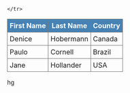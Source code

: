 <style>
  table.tb { width: 450px; border-collapse: collapse; }
  .tb th, .tb td { border: solid 1px #777; padding: 5px; }
  .tb thead { background-color: steelblue; color: white; }
</style>

<table class="tb">
  <thead>
    <tr>
      <th>First Name</th>
      <th>Last Name</th>
      <th>Country</th>
      
    </tr>
  </thead>
  <tbody>
    <tr>
      <td>Denice</td>
      <td>Hobermann</td>
      <td>Canada</td>
    </tr>
    <tr>
      <td>Paulo</td>
      <td>Cornell</td>
      <td>Brazil</td>
    </tr>
    <tr>
      <td>Jane</td>
      <td>Hollander</td>
      <td>USA</td>
    </tr>
  </tbody>
</table>
hg
